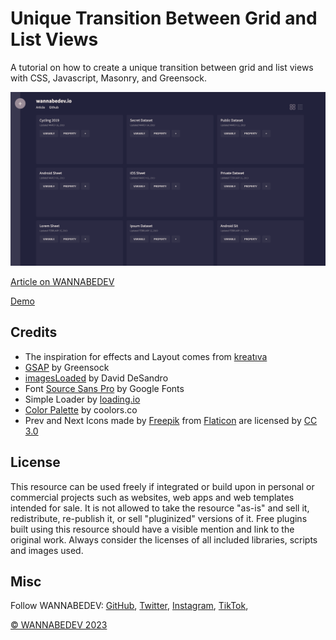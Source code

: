 # Unique Transition Between Grid and List Views

A tutorial on how to create a unique transition between grid and list views with CSS, Javascript, Masonry, and Greensock. 

![A Unique Transition Between Grid and List Views](/assets/img/a-unique-transition-between-grid-and-list-views-new.png)

[Article on WANNABEDEV](https://wannabedev.io/tutorials/unveiling-the-enchanting-view-mode-symphony/)

[Demo](https://wannabedev.io/_posts/demo/unveiling-the-enchanting-view-mode-symphony)

## Credits
- The inspiration for effects and Layout comes from [kreatıva](https://dribbble.com/shots/3777026-Spindle-Data-Sources-Animation)
- [GSAP](https://greensock.com) by Greensock
- [imagesLoaded](https://imagesloaded.desandro.com/) by David DeSandro
- Font [Source Sans Pro](https://fonts.google.com/specimen/Source+Sans+Pro) by Google Fonts
- Simple Loader by [loading.io](https://loading.io/css/)
- [Color Palette](https://coolors.co/) by coolors.co
- Prev and Next Icons made by [Freepik](https://www.freepik.com/) from [Flaticon](https://www.flaticon.com/) are licensed by [CC 3.0](http://creativecommons.org/licenses/by/3.0/)

## License
This resource can be used freely if integrated or build upon in personal or commercial projects such as websites, web apps and web templates intended for sale. It is not allowed to take the resource "as-is" and sell it, redistribute, re-publish it, or sell "pluginized" versions of it. Free plugins built using this resource should have a visible mention and link to the original work. Always consider the licenses of all included libraries, scripts and images used.

## Misc

Follow WANNABEDEV: [GitHub](https://github.com/wannabedevio), [Twitter](https://twitter.com/wannabedev_io), [Instagram](https://www.instagram.com/wannabedev.io/), [TikTok](https://www.tiktok.com/@wannabedev.io), 

[© WANNABEDEV 2023](https://wannabedev.io)
